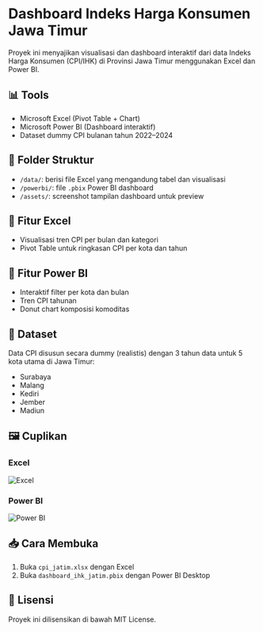 # Dashboard Indeks Harga Konsumen Jawa Timur

Proyek ini menyajikan visualisasi dan dashboard interaktif dari data Indeks Harga Konsumen (CPI/IHK) di Provinsi Jawa Timur menggunakan Excel dan Power BI.

## 📊 Tools
- Microsoft Excel (Pivot Table + Chart)
- Microsoft Power BI (Dashboard interaktif)
- Dataset dummy CPI bulanan tahun 2022–2024

## 📂 Folder Struktur
- `/data/`: berisi file Excel yang mengandung tabel dan visualisasi
- `/powerbi/`: file `.pbix` Power BI dashboard
- `/assets/`: screenshot tampilan dashboard untuk preview

## 📌 Fitur Excel
- Visualisasi tren CPI per bulan dan kategori
- Pivot Table untuk ringkasan CPI per kota dan tahun

## 📌 Fitur Power BI
- Interaktif filter per kota dan bulan
- Tren CPI tahunan
- Donut chart komposisi komoditas

## 📝 Dataset
Data CPI disusun secara dummy (realistis) dengan 3 tahun data untuk 5 kota utama di Jawa Timur:
- Surabaya
- Malang
- Kediri
- Jember
- Madiun

## 🖼️ Cuplikan
### Excel
![Excel](assets/screenshot_excel.png)

### Power BI
![Power BI](assets/screenshot_dashboard.png)

## 📥 Cara Membuka
1. Buka `cpi_jatim.xlsx` dengan Excel
2. Buka `dashboard_ihk_jatim.pbix` dengan Power BI Desktop

## 📄 Lisensi
Proyek ini dilisensikan di bawah MIT License.
